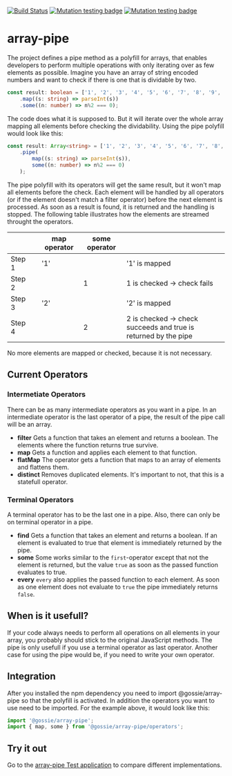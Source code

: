 [![Build Status](https://travis-ci.org/gossie/array-pipe.svg?branch=master)](https://travis-ci.org/gossie/array-pipe)
[![Mutation testing badge](https://img.shields.io/endpoint?style=flat&url=https%3A%2F%2Fbadge-api.stryker-mutator.io%2Fgithub.com%2Fstryker-mutator%2Fstryker%2Fmaster)](https://dashboard.stryker-mutator.io/reports)
[![Mutation testing badge](https://img.shields.io/endpoint?style=flat&url=https%3A%2F%2Fbadge-api.stryker-mutator.io%2Fgithub.com%2Fgossie%2Farray-pipe%2Fmaster)](https://stryker-mutator.github.io/reports)


# array-pipe

The project defines a pipe method as a polyfill for arrays, that enables developers to perform multiple operations with only iterating over as few elements as possible.
Imagine you have an array of string encoded numbers and want to check if there is one that is dividable by two.
```typescript
const result: boolean = ['1', '2', '3', '4', '5', '6', '7', '8', '9', '10']
    .map((s: string) => parseInt(s))
    .some((n: number) => n%2 === 0);
```
The code does what it is supposed to. But it will iterate over the whole array mapping all elements before checking the dividability.
Using the pipe polyfill would look like this:
```typescript
const result: Array<string> = ['1', '2', '3', '4', '5', '6', '7', '8', '9', '10']
    .pipe(
        map((s: string) => parseInt(s)),
        some((n: number) => n%2 === 0)
    );
```
The pipe polyfill with its operators will get the same result, but it won't map all elements before the check. Each element will be handled by all operators (or if the element doesn't match a filter operator) before the next element is processed. As soon as a result is found, it is returned and the handling is stopped.
The following table illustrates how the elements are streamed throught the operators.

|      | |map operator|some operator|                                                               |
|------|-|------------|-------------|---------------------------------------------------------------|
|Step 1| |         '1'|             |'1' is mapped                                                  |
|Step 2| |            |            1|1 is checked -> check fails                                    |
|Step 3| |         '2'|             |'2' is mapped                                                  |
|Step 4| |            |            2|2 is checked -> check succeeds and true is returned by the pipe|

No more elements are mapped or checked, because it is not necessary.

## Current Operators

### Intermetiate Operators

There can be as many intermediate operators as you want in a pipe. In an intermediate operator is the last operator of a pipe, the result of the pipe call will be an array.

* __filter__
Gets a function that takes an element and returns a boolean. The elements where the function returns true survive.
* __map__
Gets a function and applies each element to that function.
* __flatMap__
The operator gets a function that maps to an array of elements and flattens them.
* __distinct__
Removes duplicated elements. It's important to not, that this is a statefull operator.

### Terminal Operators

A terminal operator has to be the last one in a pipe. Also, there can only be on terminal operator in a pipe.

* __find__
Gets a function that takes an element and returns a boolean. If an element is evaluated to true that element is immediately returned by the pipe.
* __some__
Some works similar to the `first`-operator except that not the element is returned, but the value `true` as soon as the passed function evaluates to true.
* __every__
`every` also applies the passed function to each element. As soon as one element does not evaluate to `true` the pipe immediately returns `false`. 

## When is it usefull?

If your code always needs to perform all operations on all elements in your array, you probably should stick to the original JavaScript methods. The pipe is only usefull if you use a terminal operator as last operator.
Another case for using the pipe would be, if you need to write your own operator.

## Integration

After you installed the npm dependency you need to import @gossie/array-pipe so that the polyfill is activated. In addition the operators you want to use need to be imported. For the example above, it would look like this:
```typescript
import '@gossie/array-pipe';
import { map, some } from '@gossie/array-pipe/operators';
```

## Try it out

Go to the [array-pipe Test application](https://gossie.github.io/array-pipe-test-app) to compare different implementations.
